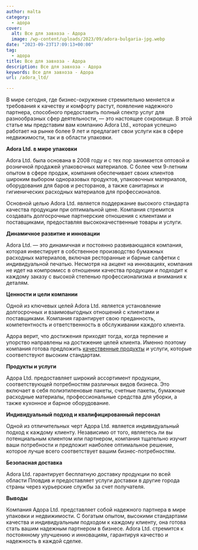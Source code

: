 ```yaml
---
author: malta
category:
  - адора
cover:
  alt: Все для завхоза - Адора
  image: /wp-content/uploads/2023/09/adora-bulgaria-jpg.webp
date: "2023-09-23T17:09:13+00:00"
tag:
  - адора
title: Все для завхоза - Адора
description: Все для завхоза - Адора
keywords: Все для завхоза - Адора
url: /adora_ltd/

---
```

В мире сегодня, где бизнес-окружение стремительно меняется и требования к качеству и комфорту растут, появление надежного партнера, способного предоставить полный спектр услуг для разнообразных сфер деятельности, — это настоящее сокровище. В этой статье мы представим вам компанию Adora Ltd., которая успешно работает на рынке более 9 лет и предлагает свои услуги как в сфере недвижимости, так и в области упаковки.

**Adora Ltd. в мире упаковки**

Adora Ltd. была основана в 2008 году и с тех пор занимается оптовой и розничной продажей упаковочных материалов. С более чем 9-летним опытом в сфере продаж, компания обеспечивает своих клиентов широким выбором одноразовых продуктов, упаковочных материалов, оборудования для баров и ресторанов, а также санитарных и гигиенических расходных материалов для профессионалов.

Основной целью Adora Ltd. является поддержание высокого стандарта качества продукции при оптимальной цене. Компания стремится создавать долгосрочные партнерские отношения с клиентами и поставщиками, предоставляя высококачественные товары и услуги.

**Динамичное развитие и инновации**

Adora Ltd. — это динамичная и постоянно развивающаяся компания, которая инвестирует в собственное производство бумажных расходных материалов, включая ресторанные и барные салфетки с индивидуальной печатью. Несмотря на акцент на инновациях, компания не идет на компромисс в отношении качества продукции и подходит к каждому заказу с высокой степенью профессионализма и внимания к деталям.

**Ценности и цели компании**

Одной из ключевых целей Adora Ltd. является установление долгосрочных и взаимовыгодных отношений с клиентами и поставщиками. Компания гарантирует свою преданность, компетентность и ответственность в обслуживании каждого клиента.

Адора верит, что достижения приходят тогда, когда терпение и упорство направлены на достижение целей клиента. Именно поэтому компания готова предложить [качественные продукты](https://market.yandex.ru/product--rakovina-roca-adora-327203/13178521/spec?sku=101649792733&uniqueId=47331737&cpa=1) и услуги, которые соответствуют высоким стандартам.

**Продукты и услуги**

Адора Ltd. предоставляет широкий ассортимент продукции, соответствующей потребностям различных видов бизнеса. Это включает в себя полиэтиленовые пакеты, счетные пакеты, бумажные расходные материалы, профессиональные средства для уборки, а также кухонное и барное оборудование.

**Индивидуальный подход и квалифицированный персонал**

Одной из отличительных черт Адора Ltd. является индивидуальный подход к каждому клиенту. Независимо от того, являетесь ли вы потенциальным клиентом или партнером, компания тщательно изучит ваши потребности и предложит наиболее оптимальное решение, которое лучше всего соответствует вашим бизнес-потребностям.

**Безопасная доставка**

Adora Ltd. гарантирует бесплатную доставку продукции по всей области Пловдив и предоставляет услуги доставки в другие города страны через курьерские службы за счет получателя.

**Выводы**

Компания Адора Ltd. представляет собой надежного партнера в мире упаковки и недвижимости. С богатым опытом, высокими стандартами качества и индивидуальным подходом к каждому клиенту, она готова стать вашим надежным партнером в бизнесе. Adora Ltd. стремится к постоянному улучшению и инновациям, гарантируя качество и надежность в каждой сделке.
